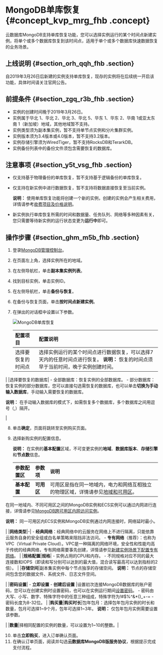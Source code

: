 # MongoDB单库恢复 {#concept_kvp_mrg_fhb .concept}

云数据库MongoDB支持单库恢复功能，您可以选择实例运行的某个时间点新建实例，将单个或多个数据库恢复到该时间点，适用于单个或多个数据库快速数据恢复的业务场景。

## 上线说明 {#section_orh_qqh_fhb .section}

自2019年3月26日后新建的实例支持单库恢复，现存的实例将在后续统一开启该功能，具体时间请关注官网公告。

## 前提条件 {#section_zgq_r3b_fhb .section}

-   实例的创建时间晚于2019年3月26日。
-   实例属于华北 1、华北 2、华北 3、华北 5、华东 1、华东 2、华南 1或亚太东南 1（新加坡）地域，其他地域暂不支持。
-   实例类型须为副本集实例，暂不支持单节点实例和分片集群实例。
-   实例版本须为3.4版本或4.0版本，暂不支持3.2版本。
-   实例存储引擎须为WiredTiger，暂不支持RocksDB和TerarkDB。
-   实例备份列表中的备份文件须包含需要恢复的数据库。

## 注意事项 {#section_y5t_vsg_fhb .section}

-   仅支持基于物理备份的单库恢复，暂不支持基于逻辑备份的单库恢复。
-   仅支持在新实例中进行数据恢复，暂不支持将数据直接恢复至当前实例。

    **说明：** 使用单库恢复功能将创建一个新的实例，创建的实例会产生相关费用，详情请参考[收费项目及价格说明](https://help.aliyun.com/document_detail/54285.html#concept-jww-bny-32b)。

-   新实例执行单库恢复所需的时间和数据量、任务队列、网络等多种因素有关，您只需要等待新实例的运行状态变更为**运行中**即可。

## 操作步骤 {#section_ghm_m5b_fhb .section}

1.  登录[MongoDB管理控制台](https://mongodb.console.aliyun.com/)。
2.  在页面左上角，选择实例所在的地域。
3.  在左侧导航栏，单击**副本集实例列表**。
4.  找到目标实例，单击实例ID。
5.  在左侧导航栏，单击**备份与恢复**。
6.  在备份与恢复页面，单击**按时间点新建实例**。
7.  在弹出的对话框中设置以下参数。

    ![MongoDB单库恢复](http://static-aliyun-doc.oss-cn-hangzhou.aliyuncs.com/assets/img/149680/156462533941591_zh-CN.png)

    |配置项目|配置说明|
    |:---|:---|
    |选择要恢复的时间点|选择实例运行的某个时间点进行数据恢复，可以选择7天内的任意时间点进行恢复。 **说明：** 恢复的时间点须早于当前时间，晚于实例创建时间。

 |
    |选择要恢复的数据库|     -   全部数据库：恢复实例的全部数据库。
    -   部分数据库：恢复实例的部分数据库，您可以直接勾选需恢复的数据库，也可以单击**切换为手动输入数据库**，手动输入需要恢复的数据库。

**说明：** 在手动输入数据库的模式下，如需恢复多个数据库，多个数据库之间用逗号（,）隔开。

 |

8.  单击**确定**，页面将跳转至实例购买页面。
9.  选择新购实例的配置信息。

    **说明：** 在实例的**基本配置**区域，不可变更实例的**地域**、**数据库版本**、**存储引擎**和**节点数**信息。

    |参数配置区|参数项|说明|
    |:----|:--|:-|
    |**基本配置**|**可用区**| 可用区是指在同一地域内，电力和网络互相独立的物理区域，详情请参见[地域和可用区](https://help.aliyun.com/document_detail/40654.html)。

 在同一地域内、不同可用区之间的MongoDB实例和ECS实例可以通过内网进行连接，详情请参见[MongoDB跨可用区内网访问实例](cn.zh-CN/用户指南/连接实例/MongoDB跨可用区内网访问实例.md#)。

 **说明：** 同一可用区内ECS实例和MongoDB实例通过内网连接时，网络延时最小。

 |
    |**网络类型**|-|     -   **经典网络**：经典网络中的云服务在网络上不进行隔离，只能依靠云服务自身的安全组或白名单策略来阻挡非法访问。
    -   **专有网络**（推荐）：也称为VPC（Virtual Private Cloud）。VPC是一种隔离的网络环境，安全性和性能均高于传统的经典网络，专有网络需要事先创建，详情请参见[新建实例场景下配置专有网络](cn.zh-CN/用户指南/管理网络连接/新建实例场景下配置专有网络.md#)。
 |
    |**规格配置**|**规格**|     -   实例占用的CPU和内存。
    -   不同规格对应不同的最大连接数和IOPS（即读和写分别可以达到的最大值，混合读写最高可以达到指标的2倍）。
 |
    |**存储空间**|副本集实例中每个节点独享的存储空间。 **说明：** 节点的存储空间包含您的数据文件、系统文件、日志文件空间。

 |
    |**密码设置**|     -   **立即设置**
    -   **创建后设置**
 |设置初次连接MongoDB数据库的账户密码，您可以在创建实例时设置密码，也可以在实例运行期间[设置密码](cn.zh-CN/副本集快速入门/设置密码.md#)。     -   密码由大写、小写、数字、特殊字符中的任意三种组成，特殊字符为!\#$%^&\*\(\)\_+-=
    -   密码长度为8-32位。
 |
    |**购买量**|**购买时长**|包年包月：选择包年包月实例的时长和数量，包月可选择1~9个月，包年可选择1~3年。 **说明：** 仅包年包月实例需要设置该参数。

 |
    |**数量**|择相同配置的实例的数量，可以设置为1~10的整数。|

10. 单击**立即购买**，进入订单确认页面。
11. 在确认订单页面，阅读并勾选**云数据库MongoDB版服务协议**，根据提示完成支付流程。

